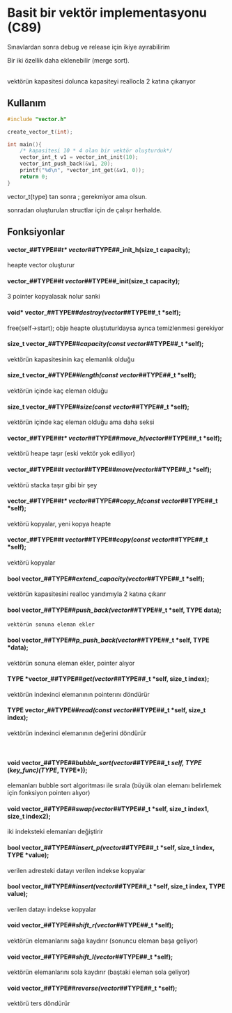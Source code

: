# Basit bir vektör implementasyonu (C89)
Sınavlardan sonra debug ve release için ikiye ayırabilirim
<br>

Bir iki özellik daha eklenebilir (merge sort).

<br>
vektörün kapasitesi dolunca kapasiteyi reallocla 2 katına çıkarıyor
<br>

## Kullanım
```c
#include "vector.h"

create_vector_t(int);

int main(){
    /* kapasitesi 10 * 4 olan bir vektör oluşturduk*/
    vector_int_t v1 = vector_int_init(10);
    vector_int_push_back(&v1, 20);
    printf("%d\n", *vector_int_get(&v1, 0));
    return 0;
}
```
vector_t(type) tan sonra ; gerekmiyor ama olsun.

sonradan oluşturulan structlar için de çalışır herhalde.

## Fonksiyonlar

#### vector_##TYPE##_t* vector_##TYPE##_init_h(size_t capacity);
heapte vector oluşturur 

#### vector_##TYPE##_t vector_##TYPE##_init(size_t capacity);
3 pointer kopyalasak nolur sanki
 
#### void* vector_##TYPE##_destroy(vector_##TYPE##_t *self);
free(self->start); obje heapte oluştuturldaysa ayrıca temizlenmesi gerekiyor
 
#### size_t vector_##TYPE##_capacity(const vector_##TYPE##_t *self);
vektörün kapasitesinin kaç elemanlık olduğu
 
#### size_t vector_##TYPE##_length(const vector_##TYPE##_t *self);
vektörün içinde kaç eleman olduğu
 
#### size_t vector_##TYPE##_size(const vector_##TYPE##_t *self);
vektörün içinde kaç eleman olduğu ama daha seksi
 
#### vector_##TYPE##_t* vector_##TYPE##_move_h(vector_##TYPE##_t *self);
vektörü heape taşır (eski vektör yok ediliyor)
 
#### vector_##TYPE##_t vector_##TYPE##_move(vector_##TYPE##_t *self);
vektörü stacka taşır gibi bir şey
 
#### vector_##TYPE##_t* vector_##TYPE##_copy_h(const vector_##TYPE##_t *self);
vektörü kopyalar, yeni kopya heapte
 
#### vector_##TYPE##_t vector_##TYPE##_copy(const vector_##TYPE##_t *self);
vektörü kopyalar
 
#### bool vector_##TYPE##_extend_capacity(vector_##TYPE##_t *self);
vektörün kapasitesini realloc yarıdımıyla 2 katına çıkarır
 
#### bool vector_##TYPE##_push_back(vector_##TYPE##_t *self, TYPE data);
 	vektörün sonuna eleman ekler
 
#### bool vector_##TYPE##_p_push_back(vector_##TYPE##_t *self, TYPE *data);
vektörün sonuna eleman ekler, pointer alıyor
 
#### TYPE *vector_##TYPE##_get(vector_##TYPE##_t *self, size_t index);
vektörün indexinci elemanının pointerını döndürür
 
#### TYPE vector_##TYPE##_read(const vector_##TYPE##_t *self, size_t index);
vektörün indexinci elemanının değerini döndürür

<br> 
 
#### void vector_##TYPE##_bubble_sort(vector_##TYPE##_t *self, TYPE* (*key_func)(TYPE*, TYPE*));
elemanları bubble sort algoritması ile sırala (büyük olan elemanı belirlemek için fonksiyon pointerı alıyor)
 
#### void vector_##TYPE##_swap(vector_##TYPE##_t *self, size_t index1, size_t index2);
iki indeksteki elemanları değiştirir
 
#### bool vector_##TYPE##_insert_p(vector_##TYPE##_t *self, size_t index, TYPE *value);
verilen adresteki datayı verilen indekse kopyalar
 
#### bool vector_##TYPE##_insert(vector_##TYPE##_t *self, size_t index, TYPE value);
verilen datayı indekse kopyalar
 
#### void vector_##TYPE##_shift_r(vector_##TYPE##_t *self);
vektörün elemanlarını sağa kaydırır (sonuncu eleman başa geliyor)
 
#### void vector_##TYPE##_shift_l(vector_##TYPE##_t *self);
vektörün elemanlarını sola kaydırır (baştaki eleman sola geliyor)
 
#### void vector_##TYPE##_reverse(vector_##TYPE##_t *self);
vektörü ters döndürür
 



